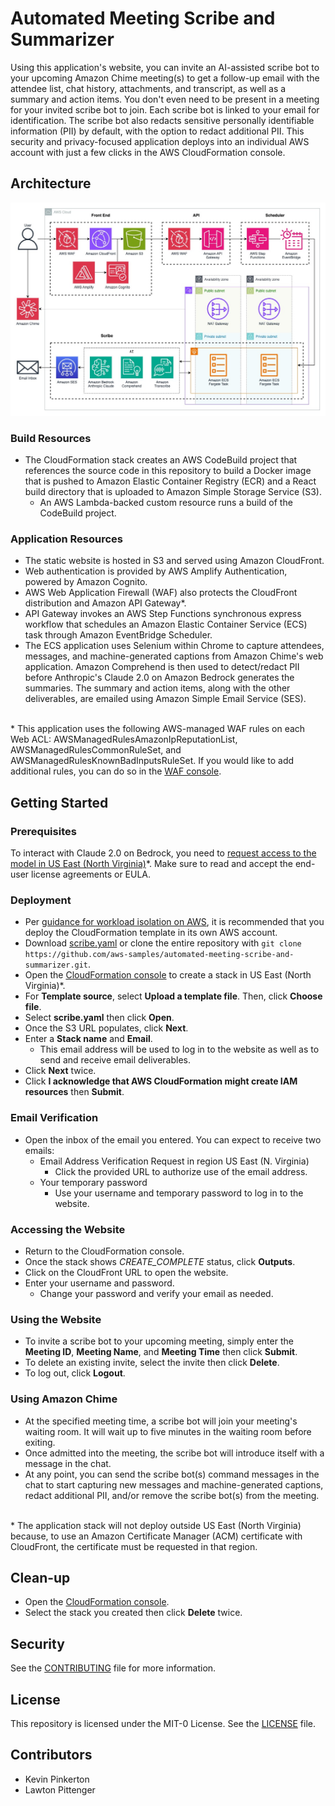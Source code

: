 
# Automated Meeting Scribe and Summarizer

Using this application's website, you can invite an AI-assisted scribe bot to your upcoming Amazon Chime meeting(s) to get a follow-up email with the attendee list, chat history, attachments, and transcript, as well as a summary and action items. You don't even need to be present in a meeting for your invited scribe bot to join. Each scribe bot is linked to your email for identification. The scribe bot also redacts sensitive personally identifiable information (PII) by default, with the option to redact additional PII. This security and privacy-focused application deploys into an individual AWS account with just a few clicks in the AWS CloudFormation console.

## Architecture

![Architecture Diagram](architecture.jpg)

### Build Resources 
- The CloudFormation stack creates an AWS CodeBuild project that references the source code in this repository to build a Docker image that is pushed to Amazon Elastic Container Registry (ECR) and a React build directory that is uploaded to Amazon Simple Storage Service (S3). 
    - An AWS Lambda-backed custom resource runs a build of the CodeBuild project.

### Application Resources
- The static website is hosted in S3 and served using Amazon CloudFront. 
- Web authentication is provided by AWS Amplify Authentication, powered by Amazon Cognito.
- AWS Web Application Firewall (WAF) also protects the CloudFront distribution and Amazon API Gateway*.
- API Gateway invokes an AWS Step Functions synchronous express workflow that schedules an Amazon Elastic Container Service (ECS) task through Amazon EventBridge Scheduler. 
- The ECS application uses Selenium within Chrome to capture attendees, messages, and machine-generated captions from Amazon Chime's web application. Amazon Comprehend is then used to detect/redact PII before Anthropic's Claude 2.0 on Amazon Bedrock generates the summaries. The summary and action items, along with the other deliverables, are emailed using Amazon Simple Email Service (SES).

<br>\* This application uses the following AWS-managed WAF rules on each Web ACL: AWSManagedRulesAmazonIpReputationList, AWSManagedRulesCommonRuleSet, and AWSManagedRulesKnownBadInputsRuleSet. If you would like to add additional rules, you can do so in the [WAF console](https://us-east-1.console.aws.amazon.com/wafv2/homev2?region=us-east-1#/).<br />

## Getting Started

### Prerequisites
To interact with Claude 2.0 on Bedrock, you need to [request access to the model in US East (North Virginia)](https://console.aws.amazon.com/bedrock/home?#/modelaccess)*. Make sure to read and accept the end-user license agreements or EULA.

### Deployment
- Per [guidance for workload isolation on AWS](https://aws.amazon.com/solutions/guidance/workload-isolation-on-aws/), it is recommended that you deploy the CloudFormation template in its own AWS account.
- Download [scribe.yaml](scribe.yaml) or clone the entire repository with `git clone https://github.com/aws-samples/automated-meeting-scribe-and-summarizer.git`.
- Open the [CloudFormation console](https://us-east-1.console.aws.amazon.com/cloudformation/home?region=us-east-1#/stacks/create) to create a stack in US East (North Virginia)*.
- For **Template source**, select **Upload a template file**. Then, click **Choose file**. 
- Select **scribe.yaml** then click **Open**. 
- Once the S3 URL populates, click **Next**. 
- Enter a **Stack name** and **Email**.
    - This email address will be used to log in to the website as well as to send and receive email deliverables. 
- Click **Next** twice. 
- Click **I acknowledge that AWS CloudFormation might create IAM resources** then **Submit**. 

### Email Verification
- Open the inbox of the email you entered. You can expect to receive two emails:
    - Email Address Verification Request in region US East (N. Virginia)
        - Click the provided URL to authorize use of the email address.
    - Your temporary password
        - Use your username and temporary password to log in to the website.

### Accessing the Website
- Return to the CloudFormation console. 
- Once the stack shows *CREATE_COMPLETE* status, click **Outputs**. 
- Click on the CloudFront URL to open the website. 
- Enter your username and password. 
    - Change your password and verify your email as needed.

### Using the Website
- To invite a scribe bot to your upcoming meeting, simply enter the **Meeting ID**, **Meeting Name**, and **Meeting Time** then click **Submit**. 
- To delete an existing invite, select the invite then click **Delete**.
- To log out, click **Logout**.

### Using Amazon Chime
- At the specified meeting time, a scribe bot will join your meeting's waiting room. It will wait up to five minutes in the waiting room before exiting.
- Once admitted into the meeting, the scribe bot will introduce itself with a message in the chat.
- At any point, you can send the scribe bot(s) command messages in the chat to start capturing new messages and machine-generated captions, redact additional PII, and/or remove the scribe bot(s) from the meeting.

<br>\* The application stack will not deploy outside US East (North Virginia) because, to use an Amazon Certificate Manager (ACM) certificate with CloudFront, the certificate must be requested in that region.<br />

## Clean-up
- Open the [CloudFormation console](https://us-east-1.console.aws.amazon.com/cloudformation/home?region=us-east-1#/stacks).
- Select the stack you created then click **Delete** twice.

## Security
See the [CONTRIBUTING](CONTRIBUTING) file for more information.

## License
This repository is licensed under the MIT-0 License. See the [LICENSE](LICENSE) file.

## Contributors
- Kevin Pinkerton
- Lawton Pittenger
